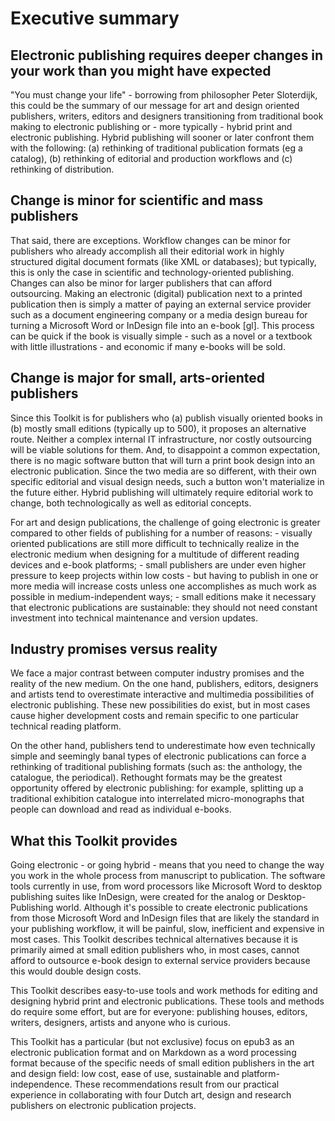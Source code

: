 # Executive summary

## Electronic publishing requires deeper changes in your work than you might have expected

"You must change your life" - borrowing from philosopher Peter Sloterdijk, this could be the summary of our message for art and design oriented publishers, writers, editors and designers transitioning from traditional book making to electronic publishing or - more typically - hybrid print and electronic publishing. Hybrid publishing will sooner or later confront them with the following: (a) rethinking of traditional publication formats (eg a catalog), (b) rethinking of editorial and production workflows and (c) rethinking of distribution.

## Change is minor for scientific and mass publishers

That said, there are exceptions. Workflow changes can be minor for
publishers who already accomplish all their editorial work in highly
structured digital document formats (like XML or databases); but
typically, this is only the case in scientific and technology-oriented
publishing. Changes can also be minor for larger publishers that can
afford outsourcing. Making an electronic (digital) publication next to a printed publication then is simply a matter of paying an external service provider such as a document engineering company or a media design bureau for turning a Microsoft Word or InDesign file into an e-book [gl]. This process can be quick if the book is visually simple - such as a novel or a textbook with little illustrations - and economic if many e-books will be sold.

## Change is major for small, arts-oriented publishers

Since this Toolkit is for publishers who (a) publish visually
oriented books in (b) mostly small editions (typically up to 500), it
proposes an alternative route. Neither a complex internal IT
infrastructure, nor costly outsourcing will be viable solutions for
them. And, to disappoint a common expectation, there is no magic
software button that will turn a print book design into an electronic
publication. Since the two media are so different, with their own specific editorial and visual design needs, such a button won't materialize in the future either. Hybrid publishing will ultimately require editorial work to change, both technologically as well as editorial concepts.

For art and design publications, the challenge of going electronic is
greater compared to other fields of publishing for a number of reasons: -
visually oriented publications are still more difficult to technically
realize in the electronic medium when designing for a multitude of
different reading devices and e-book platforms; - small publishers are
under even higher pressure to keep projects within low costs - but
having to publish in one or more media will increase costs unless one
accomplishes as much work as possible in medium-independent ways; -
small editions make it necessary that electronic publications are
sustainable: they should not need constant investment into technical
maintenance and version updates.

## Industry promises versus reality

We face a major contrast between computer industry promises and
the reality of the new medium. On the one hand, publishers, editors,
designers and artists tend to overestimate interactive and multimedia
possibilities of electronic publishing. These new possibilities do
exist, but in most cases cause higher development costs and remain
specific to one particular technical reading platform.

On the other hand, publishers tend to underestimate how even technically simple and seemingly banal types of electronic publications can force a rethinking of traditional publishing formats (such as: the anthology, the catalogue, the periodical). Rethought formats may be the greatest opportunity offered by electronic publishing: for example, splitting up a traditional exhibition catalogue into interrelated micro-monographs that people can download and read as individual e-books.

## What this Toolkit provides

Going electronic - or going hybrid - means that you need to change the
way you work in the whole process from manuscript to publication. The
software tools currently in use, from word processors like Microsoft
Word to desktop publishing suites like InDesign, were created for the
analog or Desktop-Publishing world. Although it's possible to create
electronic publications from those Microsoft Word and InDesign files that are
likely the standard in your publishing workflow, it will be painful,
slow, inefficient and expensive in most cases. This Toolkit describes
technical alternatives because it is primarily aimed at small edition
publishers who, in most cases, cannot afford to outsource e-book design to external service providers because this would double design costs.

This Toolkit describes easy-to-use tools and work methods for editing
and designing hybrid print and electronic publications. These tools and methods do require some effort, but are for everyone: publishing houses, editors, writers, designers, artists and anyone who is curious.

This Toolkit has a particular (but not exclusive) focus on epub3 as an
electronic publication format and on Markdown as a word processing
format because of the specific needs of small edition publishers in the art and design field: low cost, ease of use, sustainable and
platform-independence. These recommendations result from our practical
experience in collaborating with four Dutch art, design and research
publishers on electronic publication projects.
